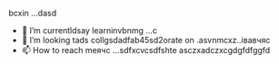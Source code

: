 bcxin ...dasd
- 🌱 I’m currentldsay learninvbnmg ...с
- 💞️ I’m looking tads collgsdadfab45sd2orate on .asvnmcxz..івавчяс
- 📫 How to reach meячс ...sdfxcvcsdfshte
asczxadczxcgdgfdfggfd
<!---asdgfdcv
kusniro921/kusniro921 is a ✨ special ✨ repository because its `README.md` (this file) appears on your GitHub profile.
You can click the Preview link to take a look at your changes.
--->
